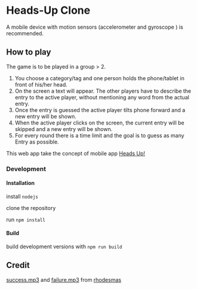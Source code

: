 # Heads-Up Clone

A mobile device with motion sensors (accelerometer and gyroscope ) is recommended.

## How to play

The game is to be played in a group > 2.

1. You choose a category/tag and one person holds the phone/tablet in front of his/her head.
2. On the screen a text will appear. The other players have to describe the entry to the active player, without mentioning any word from the actual entry. 
3. Once the entry is guessed the active player tilts phone forward and a new entry will be shown. 
4. When the active player clicks on the screen, the current entry will be skipped and a new entry will be shown.
5. For every round there is a time limit and the goal is to guess as many Entry as possible.

This web app take the concept of mobile app
[Heads Up!](https://play.google.com/store/apps/details?id=com.wb.headsup&hl=en)

### Development

#### Installation

install `nodejs`

clone the repository

run `npm install`

#### Build

build development versions with `npm run build`


## Credit

[success.mp3](http://www.freesound.org/people/rhodesmas/sounds/320655/)
and [failure.mp3](http://www.freesound.org/people/rhodesmas/sounds/342756/)
from [rhodesmas](http://www.freesound.org/people/rhodesmas)
